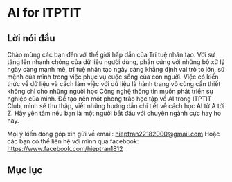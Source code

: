 # AI for ITPTIT

## Lời nói đầu

Chào mừng các bạn đến với thế giới hấp dẫn của Trí tuệ nhân tạo. Với sự tăng lên nhanh chóng của dữ liệu người dùng, phần cứng với những bộ xử lý ngày càng mạnh mẽ, trí tuệ nhân tạo ngày càng khẳng định vai trò to lớn, sứ mệnh của mình trong việc phục vụ cuộc sống của con người.
Việc có kiến thức về dữ liệu và cách làm việc với dữ liệu là hành trang vô cùng cần thiết không chỉ cho những người học Công nghệ thông tin muốn phát triển sự nghiệp của mình. Để tạo nên một phong trào học tập về AI trong ITPTIT Club, mình sẽ thu thập, viết những hướng dẫn chi tiết về cách học AI từ A tới Z. Hãy yên tâm nếu bạn là một người bắt đầu với chuyên ngành cực hay ho này. 

Mọi ý kiến đóng góp xin gửi về email: hieptran22182000@gmail.com
Hoặc các bạn có thể liên hệ với mình qua facebook: https://www.facebook.com/hieptran1812


## Mục lục
